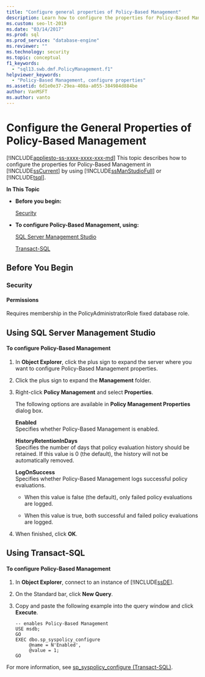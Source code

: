 ```yaml
---
title: "Configure general properties of Policy-Based Management"
description: Learn how to configure the properties for Policy-Based Management using SQL Server Management Studio (SSMS) or Transact-SQL (T-SQL).
ms.custom: seo-lt-2019
ms.date: "03/14/2017"
ms.prod: sql
ms.prod_service: "database-engine"
ms.reviewer: ""
ms.technology: security
ms.topic: conceptual
f1_keywords: 
  - "sql13.swb.dmf.PolicyManagement.f1"
helpviewer_keywords: 
  - "Policy-Based Management, configure properties"
ms.assetid: 6d1e0e37-29ea-408a-a055-384984d884be
author: VanMSFT
ms.author: vanto
---
```

# Configure the General Properties of Policy-Based Management
[!INCLUDE[appliesto-ss-xxxx-xxxx-xxx-md](../../includes/appliesto-ss-xxxx-xxxx-xxx-md.md)]
  This topic describes how to configure the properties for Policy-Based Management in [!INCLUDE[ssCurrent](../../includes/sscurrent-md.md)] by using [!INCLUDE[ssManStudioFull](../../includes/ssmanstudiofull-md.md)] or [!INCLUDE[tsql](../../includes/tsql-md.md)].  
  
 **In This Topic**  
  
-   **Before you begin:**  
  
     [Security](#Security)  
  
-   **To configure Policy-Based Management, using:**  
  
     [SQL Server Management Studio](#SSMSProcedure)  
  
     [Transact-SQL](#TsqlProcedure)  
  
##  <a name="BeforeYouBegin"></a> Before You Begin  
  
###  <a name="Security"></a> Security  
  
####  <a name="Permissions"></a> Permissions  
 Requires membership in the PolicyAdministratorRole fixed database role.  
  
##  <a name="SSMSProcedure"></a> Using SQL Server Management Studio  
  
#### To configure Policy-Based Management  
  
1.  In **Object Explorer**, click the plus sign to expand the server where you want to configure Policy-Based Management properties.  
  
2.  Click the plus sign to expand the **Management** folder.  
  
3.  Right-click **Policy Management** and select **Properties**.  
  
     The following options are available in **Policy Management Properties** dialog box.  
  
     **Enabled**  
     Specifies whether Policy-Based Management is enabled.  
  
     **HistoryRetentionInDays**  
     Specifies the number of days that policy evaluation history should be retained. If this value is 0 (the default), the history will not be automatically removed.  
  
     **LogOnSuccess**  
     Specifies whether Policy-Based Management logs successful policy evaluations.  
  
    -   When this value is false (the default), only failed policy evaluations are logged.  
  
    -   When this value is true, both successful and failed policy evaluations are logged.  
  
4.  When finished, click **OK**.  

##  <a name="TsqlProcedure"></a> Using Transact-SQL  
  
#### To configure Policy-Based Management  
  
1.  In **Object Explorer**, connect to an instance of [!INCLUDE[ssDE](../../includes/ssde-md.md)].  
  
2.  On the Standard bar, click **New Query**.  
  
3.  Copy and paste the following example into the query window and click **Execute**.  
  
    ```  
    -- enables Policy-Based Management   
    USE msdb;  
    GO  
    EXEC dbo.sp_syspolicy_configure   
         @name = N'Enabled',   
         @value = 1;  
    GO  
    ```  
  
 For more information, see [sp_syspolicy_configure &#40;Transact-SQL&#41;](../../relational-databases/system-stored-procedures/sp-syspolicy-configure-transact-sql.md).  
  
  

